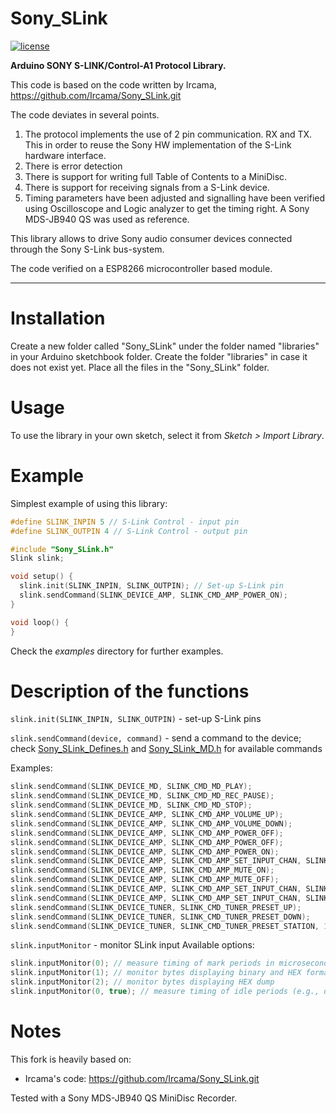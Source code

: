 # Sony_SLink
[![license](https://img.shields.io/github/license/doocs/advanced-java?color=42b883&style=flat-square)](./LICENSE)

**Arduino SONY S-LINK/Control-A1 Protocol Library.**

  This code is based on the code written by Ircama, https://github.com/Ircama/Sony_SLink.git

  The code deviates in several points.
  1. The protocol implements the use of 2 pin communication. RX and TX. This in order to reuse the Sony HW implementation of the S-Link hardware interface.
  2. There is error detection
  3. There is support for writing full Table of Contents to a MiniDisc.
  4. There is support for receiving signals from a S-Link device.
  5. Timing parameters have been adjusted and signalling have been verified using Oscilloscope and Logic analyzer to get the timing right. A Sony MDS-JB940 QS was used as reference.


This library allows to drive Sony audio consumer devices connected through the
Sony S-Link bus-system.

The code verified on a ESP8266 microcontroller based module.

-------------------------------------------------------------------------------------------------------------------

# Installation
Create a new folder called "Sony_SLink" under the folder named "libraries" in your Arduino sketchbook folder.
Create the folder "libraries" in case it does not exist yet. Place all the files in the "Sony_SLink" folder.

# Usage
To use the library in your own sketch, select it from *Sketch > Import Library*.

# Example

Simplest example of using this library:

```c++
#define SLINK_INPIN 5 // S-Link Control - input pin
#define SLINK_OUTPIN 4 // S-Link Control - output pin

#include "Sony_SLink.h"
Slink slink;

void setup() {
  slink.init(SLINK_INPIN, SLINK_OUTPIN); // Set-up S-Link pin
  slink.sendCommand(SLINK_DEVICE_AMP, SLINK_CMD_AMP_POWER_ON);
}

void loop() {
}
```

Check the *examples* directory for further examples.

# Description of the functions

`slink.init(SLINK_INPIN, SLINK_OUTPIN)` - set-up S-Link pins

`slink.sendCommand(device, command)` - send a command to the device; check [Sony_SLink_Defines.h](https://github.com/foogadgets/Sony_SLink/blob/master/Sony_SLink_Defines.h) and [Sony_SLink_MD.h](https://github.com/foogadgets/Sony_SLink/blob/master/Sony_SLink_MD.h) for available commands

Examples:
```c++
slink.sendCommand(SLINK_DEVICE_MD, SLINK_CMD_MD_PLAY);
slink.sendCommand(SLINK_DEVICE_MD, SLINK_CMD_MD_REC_PAUSE);
slink.sendCommand(SLINK_DEVICE_MD, SLINK_CMD_MD_STOP);
slink.sendCommand(SLINK_DEVICE_AMP, SLINK_CMD_AMP_VOLUME_UP);
slink.sendCommand(SLINK_DEVICE_AMP, SLINK_CMD_AMP_VOLUME_DOWN);
slink.sendCommand(SLINK_DEVICE_AMP, SLINK_CMD_AMP_POWER_OFF);
slink.sendCommand(SLINK_DEVICE_AMP, SLINK_CMD_AMP_POWER_OFF);
slink.sendCommand(SLINK_DEVICE_AMP, SLINK_CMD_AMP_POWER_ON);
slink.sendCommand(SLINK_DEVICE_AMP, SLINK_CMD_AMP_SET_INPUT_CHAN, SLINK_CMDP_IN_TV);
slink.sendCommand(SLINK_DEVICE_AMP, SLINK_CMD_AMP_MUTE_ON);
slink.sendCommand(SLINK_DEVICE_AMP, SLINK_CMD_AMP_MUTE_OFF);
slink.sendCommand(SLINK_DEVICE_AMP, SLINK_CMD_AMP_SET_INPUT_CHAN, SLINK_CMDP_IN_TUNER);
slink.sendCommand(SLINK_DEVICE_AMP, SLINK_CMD_AMP_SET_INPUT_CHAN, SLINK_CMDP_IN_CD);
slink.sendCommand(SLINK_DEVICE_TUNER, SLINK_CMD_TUNER_PRESET_UP);
slink.sendCommand(SLINK_DEVICE_TUNER, SLINK_CMD_TUNER_PRESET_DOWN);
slink.sendCommand(SLINK_DEVICE_TUNER, SLINK_CMD_TUNER_PRESET_STATION, 1, 1);
```

`slink.inputMonitor` - monitor SLink input
Available options:
```c++
slink.inputMonitor(0); // measure timing of mark periods in microseconds (sync should be 2400, one about 1200, zero ab. 600)
slink.inputMonitor(1); // monitor bytes displaying binary and HEX format of each byte
slink.inputMonitor(2); // monitor bytes displaying HEX dump
slink.inputMonitor(0, true); // measure timing of idle periods (e.g., delimiter; all idle periods should be about 600 microseconds)
```

# Notes

  This fork is heavily based on:
  - Ircama's code:
    https://github.com/Ircama/Sony_SLink.git

  Tested with a Sony MDS-JB940 QS MiniDisc Recorder.
  
